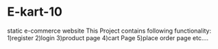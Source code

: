 # E-kart-10
static e-commerce website
This Project contains following functionality:
1)register
2)login
3)product page
4)cart Page
5)place order page
etc....

